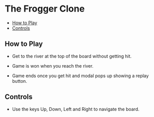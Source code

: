 # The Frogger Clone
* [How to Play](#instructions )
* [Controls](#controls)


## How to Play
* Get to the river at the top of the board without getting hit.

* Game is won when you reach the river.

* Game ends once you get hit and modal pops up showing a replay button.

## Controls
* Use the keys Up, Down, Left and Right to navigate the board.
